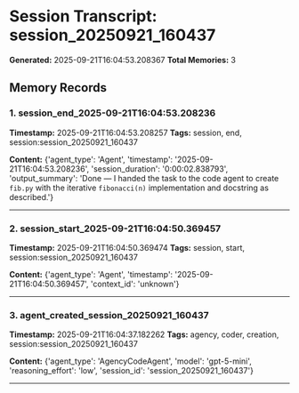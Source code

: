 # Session Transcript: session_20250921_160437

**Generated:** 2025-09-21T16:04:53.208367
**Total Memories:** 3

## Memory Records

### 1. session_end_2025-09-21T16:04:53.208236

**Timestamp:** 2025-09-21T16:04:53.208257
**Tags:** session, end, session:session_20250921_160437

**Content:** {'agent_type': 'Agent', 'timestamp': '2025-09-21T16:04:53.208236', 'session_duration': '0:00:02.838793', 'output_summary': 'Done — I handed the task to the code agent to create `fib.py` with the iterative `fibonacci(n)` implementation and docstring as described.'}

---

### 2. session_start_2025-09-21T16:04:50.369457

**Timestamp:** 2025-09-21T16:04:50.369474
**Tags:** session, start, session:session_20250921_160437

**Content:** {'agent_type': 'Agent', 'timestamp': '2025-09-21T16:04:50.369457', 'context_id': 'unknown'}

---

### 3. agent_created_session_20250921_160437

**Timestamp:** 2025-09-21T16:04:37.182262
**Tags:** agency, coder, creation, session:session_20250921_160437

**Content:** {'agent_type': 'AgencyCodeAgent', 'model': 'gpt-5-mini', 'reasoning_effort': 'low', 'session_id': 'session_20250921_160437'}

---

